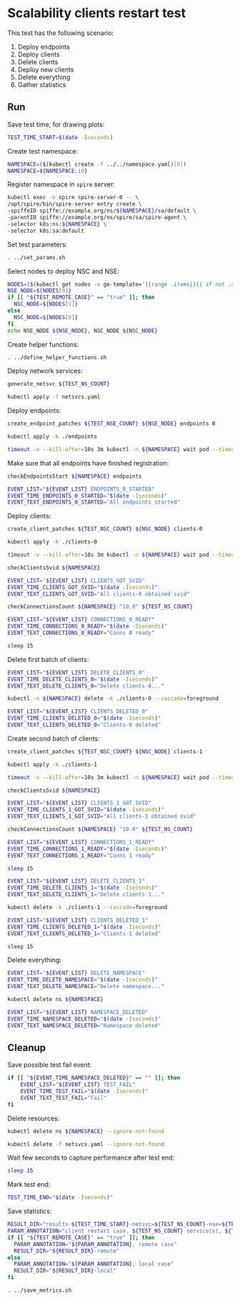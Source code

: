 # Scalability clients restart test

This test has the following scenario:
1. Deploy endpoints
2. Deploy clients
3. Delete clients
4. Deploy new clients 
5. Delete everything
6. Gather statistics

## Run

Save test time, for drawing plots:
```bash
TEST_TIME_START=$(date -Iseconds)
```

Create test namespace:
```bash
NAMESPACE=($(kubectl create -f ../../namespace.yaml)[0])
NAMESPACE=${NAMESPACE:10}
```

Register namespace in `spire` server:
```bash
kubectl exec -n spire spire-server-0 -- \
/opt/spire/bin/spire-server entry create \
-spiffeID spiffe://example.org/ns/${NAMESPACE}/sa/default \
-parentID spiffe://example.org/ns/spire/sa/spire-agent \
-selector k8s:ns:${NAMESPACE} \
-selector k8s:sa:default
```

Set test parameters:
```bash
. ../set_params.sh
```

Select nodes to deploy NSC and NSE:
```bash
NODES=($(kubectl get nodes -o go-template='{{range .items}}{{ if not .spec.taints }}{{ .metadata.name }} {{end}}{{end}}'))
NSE_NODE=${NODES[0]}
if [[ "${TEST_REMOTE_CASE}" == "true" ]]; then
  NSC_NODE=${NODES[1]}
else
  NSC_NODE=${NODES[0]}
fi
echo NSE_NODE ${NSE_NODE}, NSC_NODE ${NSC_NODE}
```

Create helper functions:
```bash
. ../define_helper_functions.sh
```

Deploy network services:
```bash
generate_netsvc ${TEST_NS_COUNT}
```
```bash
kubectl apply -f netsvcs.yaml
```

Deploy endpoints:
```bash
create_endpoint_patches ${TEST_NSE_COUNT} ${NSE_NODE} endpoints 0
```
```bash
kubectl apply -k ./endpoints
```
```bash
timeout -v --kill-after=10s 3m kubectl -n ${NAMESPACE} wait pod --timeout=3m -l app=nse-kernel --for=condition=ready
```

Make sure that all endpoints have finished registration:
```bash
checkEndpointsStart ${NAMESPACE} endpoints
```
```bash
EVENT_LIST="${EVENT_LIST} ENDPOINTS_0_STARTED"
EVENT_TIME_ENDPOINTS_0_STARTED="$(date -Iseconds)"
EVENT_TEXT_ENDPOINTS_0_STARTED="All endpoints started"
```

Deploy clients:
```bash
create_client_patches ${TEST_NSC_COUNT} ${NSC_NODE} clients-0
```
```bash
kubectl apply -k ./clients-0
```
```bash
timeout -v --kill-after=10s 3m kubectl -n ${NAMESPACE} wait pod --timeout=3m -l app=nsc-kernel --for=condition=ready
```

```bash
checkClientsSvid ${NAMESPACE}
```
```bash
EVENT_LIST="${EVENT_LIST} CLIENTS_GOT_SVID"
EVENT_TIME_CLIENTS_GOT_SVID="$(date -Iseconds)"
EVENT_TEXT_CLIENTS_GOT_SVID="All clients-0 obtained svid"
```

```bash
checkConnectionsCount ${NAMESPACE} "10.0" ${TEST_NS_COUNT}
```
```bash
EVENT_LIST="${EVENT_LIST} CONNECTIONS_0_READY"
EVENT_TIME_CONNECTIONS_0_READY="$(date -Iseconds)"
EVENT_TEXT_CONNECTIONS_0_READY="Conns 0 ready"
```
```bash
sleep 15
```

Delete first batch of clients:
```bash
EVENT_LIST="${EVENT_LIST} DELETE_CLIENTS_0"
EVENT_TIME_DELETE_CLIENTS_0="$(date -Iseconds)"
EVENT_TEXT_DELETE_CLIENTS_0="Delete clients-0..."
```
```bash
kubectl -n ${NAMESPACE} delete -k ./clients-0 --cascade=foreground
```
```bash
EVENT_LIST="${EVENT_LIST} CLIENTS_DELETED_0"
EVENT_TIME_CLIENTS_DELETED_0="$(date -Iseconds)"
EVENT_TEXT_CLIENTS_DELETED_0="Clients-0 deleted"
```

Create second batch of clients:
```bash
create_client_patches ${TEST_NSC_COUNT} ${NSC_NODE} clients-1
```
```bash
kubectl apply -k ./clients-1
```
```bash
timeout -v --kill-after=10s 3m kubectl -n ${NAMESPACE} wait pod --timeout=3m -l app=nsc-kernel --for=condition=ready
```

```bash
checkClientsSvid ${NAMESPACE}
```
```bash
EVENT_LIST="${EVENT_LIST} CLIENTS_1_GOT_SVID"
EVENT_TIME_CLIENTS_1_GOT_SVID="$(date -Iseconds)"
EVENT_TEXT_CLIENTS_1_GOT_SVID="All clients-1 obtained svid"
```

```bash
checkConnectionsCount ${NAMESPACE} "10.0" ${TEST_NS_COUNT}
```
```bash
EVENT_LIST="${EVENT_LIST} CONNECTIONS_1_READY"
EVENT_TIME_CONNECTIONS_1_READY="$(date -Iseconds)"
EVENT_TEXT_CONNECTIONS_1_READY="Conns 1 ready"
```
```bash
sleep 15
```

```bash
EVENT_LIST="${EVENT_LIST} DELETE_CLIENTS_1"
EVENT_TIME_DELETE_CLIENTS_1="$(date -Iseconds)"
EVENT_TEXT_DELETE_CLIENTS_1="Delete clients-1..."
```
```bash
kubectl delete -k ./clients-1 --cascade=foreground
```
```bash
EVENT_LIST="${EVENT_LIST} CLIENTS_DELETED_1"
EVENT_TIME_CLIENTS_DELETED_1="$(date -Iseconds)"
EVENT_TEXT_CLIENTS_DELETED_1="Clients-1 deleted"
```
```bash
sleep 15
```

Delete everything:
```bash
EVENT_LIST="${EVENT_LIST} DELETE_NAMESPACE"
EVENT_TIME_DELETE_NAMESPACE="$(date -Iseconds)"
EVENT_TEXT_DELETE_NAMESPACE="Delete namespace..."
```
```bash
kubectl delete ns ${NAMESPACE}
```
```bash
EVENT_LIST="${EVENT_LIST} NAMESPACE_DELETED"
EVENT_TIME_NAMESPACE_DELETED="$(date -Iseconds)"
EVENT_TEXT_NAMESPACE_DELETED="Namespace deleted"
```

## Cleanup

Save possible test fail event:
```bash
if [[ "${EVENT_TIME_NAMESPACE_DELETED}" == "" ]]; then
    EVENT_LIST="${EVENT_LIST} TEST_FAIL"
    EVENT_TIME_TEST_FAIL="$(date -Iseconds)"
    EVENT_TEXT_TEST_FAIL="Fail"
fi
```

Delete resources:
```bash
kubectl delete ns ${NAMESPACE} --ignore-not-found
```
```bash
kubectl delete -f netsvcs.yaml --ignore-not-found
```

Wait few seconds to capture performance after test end:
```bash
sleep 15
```

Mark test end:
```bash
TEST_TIME_END="$(date -Iseconds)"
```

Save statistics:
```bash
RESULT_DIR="results-${TEST_TIME_START}-netsvc=${TEST_NS_COUNT}-nse=${TEST_NSE_COUNT}-nsc=${TEST_NSC_COUNT}"
PARAM_ANNOTATION="client restart case, ${TEST_NS_COUNT} service(s), ${TEST_NSE_COUNT} NSE(s), ${TEST_NSC_COUNT} NSC(s)"
if [[ "${TEST_REMOTE_CASE}" == "true" ]]; then
  PARAM_ANNOTATION="${PARAM_ANNOTATION}, remote case"
  RESULT_DIR="${RESULT_DIR}-remote"
else
  PARAM_ANNOTATION="${PARAM_ANNOTATION}, local case"
  RESULT_DIR="${RESULT_DIR}-local"
fi
```
```bash
. ../save_metrics.sh
```
